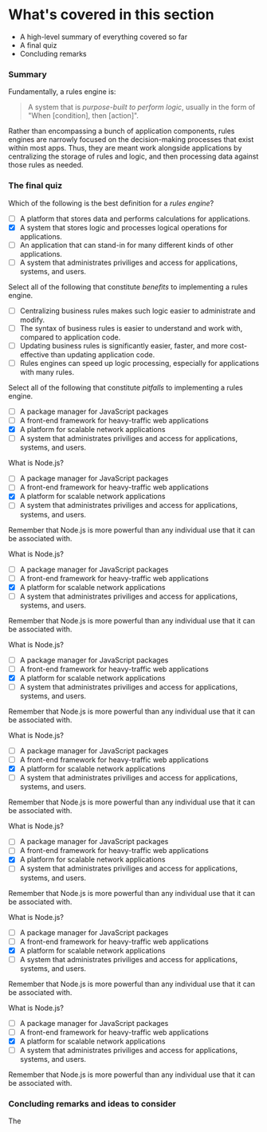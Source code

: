 <!--
{
"name": "part-six-putting-it-all-together",
"version" : "0.1",
"title" : "Part VI: Putting it all together",
"description" : "Wrapping up this path with a summary of the most important concepts, and how they interrelate.",
"homepage" : "https://github.com/outlearn-content/outlearn-modules",
"freshnessDate" : 2015-07-08,
"license" : "CC BY 4.0"
}
-->

<!-- @section -->

# What's covered in this section

* A high-level summary of everything covered so far
* A final quiz
* Concluding remarks


<!-- @section -->

### Summary

Fundamentally, a rules engine is:

> A system that is *purpose-built to perform logic*, usually in the form of "When [condition], then [action]".

Rather than encompassing a bunch of application components, rules engines are narrowly focused on the decision-making processes that exist within most apps. Thus, they are meant work alongside applications by centralizing the storage of rules and logic, and then processing data against those rules as needed.

<!-- @section -->

### The final quiz

<!-- @multipleChoice -->

Which of the following is the best definition for a _rules engine_?

- [ ] A platform that stores data and performs calculations for applications.
- [X] A system that stores logic and processes logical operations for applications.
- [ ] An application that can stand-in for many different kinds of other applications.
- [ ] A system that administrates priviliges and access for applications, systems, and users.

<!-- @end -->

<!-- @multipleChoice -->

Select all of the following that constitute _benefits_ to implementing a rules engine.

- [ ] Centralizing business rules makes such logic easier to administrate and modify.
- [ ] The syntax of business rules is easier to understand and work with, compared to application code.
- [ ] Updating business rules is significantly easier, faster, and more cost-effective than updating application code.
- [ ] Rules engines can speed up logic processing, especially for applications with many rules.

<!-- @end -->

<!-- @multipleChoice -->

Select all of the following that constitute _pitfalls_ to implementing a rules engine.

- [ ] A package manager for JavaScript packages
- [ ] A front-end framework for heavy-traffic web applications
- [X] A platform for scalable network applications
- [ ] A system that administrates priviliges and access for applications, systems, and users.

<!-- @end -->

<!-- @multipleChoice -->

What is Node.js?

- [ ] A package manager for JavaScript packages
- [ ] A front-end framework for heavy-traffic web applications
- [X] A platform for scalable network applications
- [ ] A system that administrates priviliges and access for applications, systems, and users.

Remember that Node.js is more powerful than any individual use that it can be associated with.

<!-- @end -->

<!-- @multipleChoice -->

What is Node.js?

- [ ] A package manager for JavaScript packages
- [ ] A front-end framework for heavy-traffic web applications
- [X] A platform for scalable network applications
- [ ] A system that administrates priviliges and access for applications, systems, and users.

Remember that Node.js is more powerful than any individual use that it can be associated with.

<!-- @end -->

<!-- @multipleChoice -->

What is Node.js?

- [ ] A package manager for JavaScript packages
- [ ] A front-end framework for heavy-traffic web applications
- [X] A platform for scalable network applications
- [ ] A system that administrates priviliges and access for applications, systems, and users.

Remember that Node.js is more powerful than any individual use that it can be associated with.

<!-- @end -->

<!-- @multipleChoice -->

What is Node.js?

- [ ] A package manager for JavaScript packages
- [ ] A front-end framework for heavy-traffic web applications
- [X] A platform for scalable network applications
- [ ] A system that administrates priviliges and access for applications, systems, and users.

Remember that Node.js is more powerful than any individual use that it can be associated with.

<!-- @end -->

<!-- @multipleChoice -->

What is Node.js?

- [ ] A package manager for JavaScript packages
- [ ] A front-end framework for heavy-traffic web applications
- [X] A platform for scalable network applications
- [ ] A system that administrates priviliges and access for applications, systems, and users.

Remember that Node.js is more powerful than any individual use that it can be associated with.

<!-- @end -->

<!-- @multipleChoice -->

What is Node.js?

- [ ] A package manager for JavaScript packages
- [ ] A front-end framework for heavy-traffic web applications
- [X] A platform for scalable network applications
- [ ] A system that administrates priviliges and access for applications, systems, and users.

Remember that Node.js is more powerful than any individual use that it can be associated with.

<!-- @end -->

<!-- @multipleChoice -->

What is Node.js?

- [ ] A package manager for JavaScript packages
- [ ] A front-end framework for heavy-traffic web applications
- [X] A platform for scalable network applications
- [ ] A system that administrates priviliges and access for applications, systems, and users.

Remember that Node.js is more powerful than any individual use that it can be associated with.

<!-- @end -->


<!-- @section -->

### Concluding remarks and ideas to consider

The

<!-- @end -->
